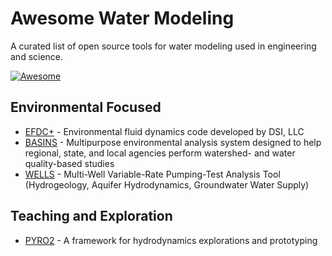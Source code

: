 # Awesome Water Modeling #
A curated list of open source tools for water modeling used in engineering and science. 

[![Awesome](https://camo.githubusercontent.com/13c4e50d88df7178ae1882a203ed57b641674f94/68747470733a2f2f63646e2e7261776769742e636f6d2f73696e647265736f726875732f617765736f6d652f643733303566333864323966656437386661383536353265336136336531353464643865383832392f6d656469612f62616467652e737667)](https://github.com/sindresorhus/awesome)



## Environmental Focused
- [EFDC+](https://github.com/dsi-llc/EFDCPlus) - Environmental fluid dynamics code developed by DSI, LLC
- [BASINS](https://github.com/respec/BASINS) - Multipurpose environmental analysis system designed to help regional, state, and local agencies perform watershed- and water quality-based studies
- [WELLS](https://github.com/montyvesselinov/WELLS) - Multi-Well Variable-Rate Pumping-Test Analysis Tool (Hydrogeology, Aquifer Hydrodynamics, Groundwater Water Supply) 

## Teaching and Exploration
- [PYRO2](https://github.com/python-hydro/pyro2) - A framework for hydrodynamics explorations and prototyping
